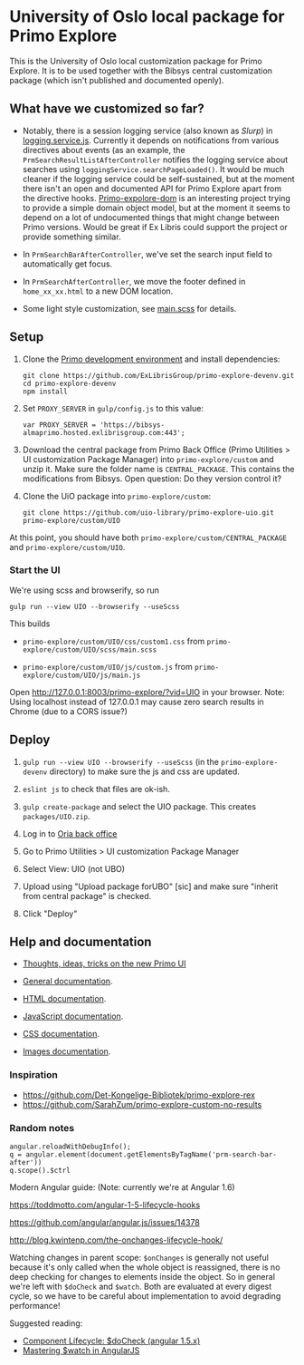 # University of Oslo local package for Primo Explore

This is the University of Oslo local customization package for Primo Explore.
It is to be used together with the Bibsys central customization package
(which isn't published and documented openly).

## What have we customized so far?

* Notably, there is a session logging service (also known as *Slurp*) in
  [logging.service.js](https://github.com/uio-library/primo-explore-uio/blob/master/js/logging.service.js).
  Currently it depends on notifications from various directives about events (as an example, the `PrmSearchResultListAfterController` notifies the logging service about searches using `loggingService.searchPageLoaded()`. It would be much cleaner if the logging service could be self-sustained, but at the moment there isn't an open and documented API for Primo Explore apart from the directive hooks. [Primo-expolore-dom](https://github.com/mehmetc/primo-explore-dom) is an interesting project trying to provide a simple domain object model, but at the moment it seems to depend on a lot of undocumented things that might change between Primo versions. Would be great if Ex Libris could support the project or provide something similar.

* In `PrmSearchBarAfterController`, we've set the search input field to automatically get focus.

* In `PrmSearchAfterController`, we move the footer defined in `home_xx_xx.html` to a new DOM location.

* Some light style customization, see [main.scss](https://github.com/uio-library/primo-explore-uio/blob/master/scss/main.scss) for details.

## Setup

1. Clone the [Primo development environment](https://github.com/ExLibrisGroup/primo-explore-devenv) and install dependencies:

   ```
   git clone https://github.com/ExLibrisGroup/primo-explore-devenv.git
   cd primo-explore-devenv
   npm install
   ```

2. Set `PROXY_SERVER` in `gulp/config.js` to this value:

   ```
   var PROXY_SERVER = 'https://bibsys-almaprimo.hosted.exlibrisgroup.com:443';
   ```

3. Download the central package from Primo Back Office (Primo Utilities > UI customization Package Manager)
into `primo-explore/custom` and unzip it. Make sure the folder name is `CENTRAL_PACKAGE`. This contains the modifications from Bibsys. Open question: Do they version control it?

4. Clone the UiO package into `primo-explore/custom`:

   ```
   git clone https://github.com/uio-library/primo-explore-uio.git primo-explore/custom/UIO
   ```

At this point, you should have both `primo-explore/custom/CENTRAL_PACKAGE` and `primo-explore/custom/UIO`.

### Start the UI

We're using scss and browserify, so run

```
gulp run --view UIO --browserify --useScss
```

This builds

* `primo-explore/custom/UIO/css/custom1.css` from `primo-explore/custom/UIO/scss/main.scss`

* `primo-explore/custom/UIO/js/custom.js` from `primo-explore/custom/UIO/js/main.js`


Open http://127.0.0.1:8003/primo-explore/?vid=UIO in your browser. Note: Using localhost instead of 127.0.0.1 may cause zero search results in Chrome (due to a CORS issue?)

## Deploy

1. `gulp run --view UIO --browserify --useScss` (in the `primo-explore-devenv` directory) to make sure the js and css are updated.

2. `eslint js` to check that files are ok-ish.

3. `gulp create-package` and select the UIO package. This creates `packages/UIO.zip`.

4. Log in to [Oria back office](https://bibsys-almaprimo.hosted.exlibrisgroup.com:1443/primo_publishing/admin/acegilogin.jsp)

5. Go to Primo Utilities > UI customization Package Manager

6. Select View: UIO (not UBO)

7. Upload using "Upload package forUBO" [sic] and make sure "inherit from central package" is checked.

8. Click "Deploy"

## Help and documentation

* [Thoughts, ideas, tricks on the new Primo UI](https://docs.google.com/document/d/1pfhN1LZSuV6ZOZ7REldKYH7TR1Cc4BUzTMdNHwH5Bkc/edit#heading=h.frpduni5q4gd)


* [General documentation](https://github.com/ExLibrisGroup/primo-explore-package/blob/master/VIEW_CODE/README.md).
* [HTML documentation](https://github.com/ExLibrisGroup/primo-explore-package/blob/master/VIEW_CODE/html/README.md).
* [JavaScript documentation](https://github.com/ExLibrisGroup/primo-explore-package/blob/master/VIEW_CODE/js/README.md).
* [CSS documentation](https://github.com/ExLibrisGroup/primo-explore-package/blob/master/VIEW_CODE/js/README.md).
* [Images documentation](https://github.com/ExLibrisGroup/primo-explore-package/blob/master/VIEW_CODE/img/README.md).

### Inspiration

* https://github.com/Det-Kongelige-Bibliotek/primo-explore-rex
* https://github.com/SarahZum/primo-explore-custom-no-results

### Random notes


    angular.reloadWithDebugInfo();
    q = angular.element(document.getElementsByTagName('prm-search-bar-after'))
    q.scope().$ctrl


Modern Angular guide: (Note: currently we're at Angular 1.6)

https://toddmotto.com/angular-1-5-lifecycle-hooks

https://github.com/angular/angular.js/issues/14378

http://blog.kwintenp.com/the-onchanges-lifecycle-hook/

Watching changes in parent scope: `$onChanges` is generally not useful because
it's only called when the whole object is reassigned, there is no deep checking
for changes to elements inside the object. So in general we're left with
`$doCheck` and `$watch`. Both are evaluated at every digest cycle, so we have
to be careful about implementation to avoid degrading performance!

Suggested reading:

* [Component Lifecycle: $doCheck (angular 1.5.x)](http://www.kristofdegrave.be/2016/07/component-lifecycle-docheck-angular-15x_22.html)
* [Mastering $watch in AngularJS](https://www.sitepoint.com/mastering-watch-angularjs/)


